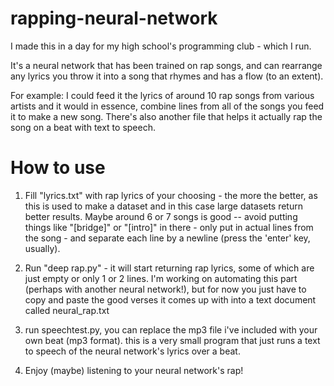 # rapping-neural-network
I made this in a day for my high school's programming club - which I run.

It's a neural network that has been trained on rap songs, and can rearrange any lyrics you throw it into a song that rhymes and has a flow (to an extent).

For example: I could feed it the lyrics of around 10 rap songs from various artists and it would in essence, combine lines from all of the songs you feed it to make a new song. There's also another file that helps it actually rap the song on a beat with text to speech.


# How to use
1. Fill "lyrics.txt" with rap lyrics of your choosing - the more the better, as this is used to make a dataset and in this case large datasets return better results. Maybe around 6 or 7 songs is good -- avoid putting things like "[bridge]" or "[intro]" in there - only put in actual lines from the song - and separate each line by a newline (press the 'enter' key, usually).

2. Run "deep rap.py" - it will start returning rap lyrics, some of which are just empty or only 1 or 2 lines. I'm working on automating this part (perhaps with another neural network!), but for now you just have to copy and paste the good verses it comes up with into a text document called neural_rap.txt

3. run speechtest.py, you can replace the mp3 file i've included with your own beat (mp3 format). this is a very small program that just runs a text to speech of the neural network's lyrics over a beat.

4. Enjoy (maybe) listening to your neural network's rap!

